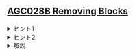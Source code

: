 <!--
author: ISHIKAWA Yuichiro
-->
## [AGC028B Removing Blocks](https://atcoder.jp/contests/agc028/tasks/agc028_b)

<details><summary> ヒント1 </summary>

答えは線形性を持ちます。
すなわち、
ケース
```
3
1 2 3
```
の答えは、  
以下の3つのケース
```
3
1 0 0
```
```
3
0 2 0
```
```
3
0 0 3
```
の答えの和に等しくなります。  
<b>特に、各ブロックのコストへの寄与は独立です。</b>

</details>

<details><summary> ヒント2 </summary>

ケース
```
5
0 0 0 1 0
```
において、左から $2$ 番目のブロックを取り除いた時にコスト $1$ がかかるような取り除き方は、すべての( $5!$ 通りの)取り除き方のうち、ちょうど $1/3$ ($5!/3$通り)に等しいです。この性質はどのように示されるでしょうか?また一般的にどのように主張できるでしょうか?
</details>

<details><summary> 解説 </summary>

ヒント2で挙げられた性質について説明します。
ケース
```
5
0 0 0 1 0
```
において、左から $2$ 番目のブロックを取り除いた時にコスト $1$ がかかるような取り除き方は、左から $2$ 番目 ~ $4$ 番目までのブロックのなかで、左から $2$ 番目のブロックを取り除くのがもっとも早いような取り除き方とみなすことができます。したがって、そのような取り除き方は取り除き方全体のうち、ちょうど $1/3$ です。  
より一般的に、左から $i$ 番目のブロックを取り除くときに、左から $j$ 番目のブロックのコストがかかるような取り除き方は、ちょうど $\frac{N!}{abs(i - j) + 1}$ 通りに等しいです。  

したがって、左から $j$ 番目のブロックのコストの寄与は  
$A_j * N! * (\frac{1}{abs(1 - j) + 1} + \frac{1}{abs(2 - j) + 1} + ... + \frac{1}{abs(N - j) + 1})$  
であり、これを $j = 1, 2, ..., N$ について足し合わせればよいです。  
逆数和の部分は然るべき累積和で高速化でき、時間計算量は $\mathrm{O}(N)$です。

</details>
